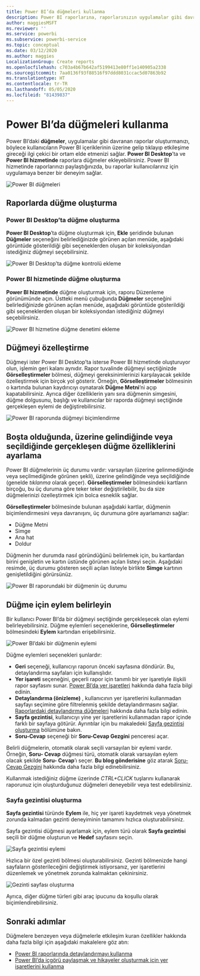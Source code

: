 ```yaml
---
title: Power BI’da düğmeleri kullanma
description: Power BI raporlarına, raporlarınızın uygulamalar gibi davranmasını sağlayan ve kullanıcılarla etkileşimi derinleştiren düğmeler ekleyebilirsiniz.
author: maggiesMSFT
ms.reviewer: ''
ms.service: powerbi
ms.subservice: powerbi-service
ms.topic: conceptual
ms.date: 03/12/2020
ms.author: maggies
LocalizationGroup: Create reports
ms.openlocfilehash: c703a4b67b642af5199413e80ff1e140905a2338
ms.sourcegitcommit: 7aa0136f93f88516f97ddd8031ccac5d07863b92
ms.translationtype: HT
ms.contentlocale: tr-TR
ms.lasthandoff: 05/05/2020
ms.locfileid: "81439837"
---
```

# <a name="use-buttons-in-power-bi"></a>Power BI’da düğmeleri kullanma
Power BI’daki **düğmeler**, uygulamalar gibi davranan raporlar oluşturmanızı, böylece kullanıcıların Power BI içeriklerinin üzerine gelip tıklayıp etkileşime gireceği ilgi çekici bir ortam elde etmenizi sağlar. **Power BI Desktop**’ta ve **Power BI hizmetinde** raporlara düğmeler ekleyebilirsiniz. Power BI hizmetinde raporlarınızı paylaştığınızda, bu raporlar kullanıcılarınız için uygulamaya benzer bir deneyim sağlar.

![Power BI düğmeleri](media/desktop-buttons/power-bi-buttons.png)

## <a name="create-buttons-in-reports"></a>Raporlarda düğme oluşturma

### <a name="create-a-button-in-power-bi-desktop"></a>Power BI Desktop’ta düğme oluşturma

**Power BI Desktop**’ta düğme oluşturmak için, **Ekle** şeridinde bulunan **Düğmeler** seçeneğini belirlediğinizde görünen açılan menüde, aşağıdaki görüntüde gösterildiği gibi seçeneklerden oluşan bir koleksiyondan istediğiniz düğmeyi seçebilirsiniz. 

![Power BI Desktop’ta düğme kontrolü ekleme](media/desktop-buttons/power-bi-button-dropdown.png)

### <a name="create-a-button-in-the-power-bi-service"></a>Power BI hizmetinde düğme oluşturma

**Power BI hizmetinde** düğme oluşturmak için, raporu Düzenleme görünümünde açın. Üstteki menü çubuğunda **Düğmeler** seçeneğini belirlediğinizde görünen açılan menüde, aşağıdaki görüntüde gösterildiği gibi seçeneklerden oluşan bir koleksiyondan istediğiniz düğmeyi seçebilirsiniz. 

![Power BI hizmetine düğme denetimi ekleme](media/desktop-buttons/power-bi-button-service-dropdown.png)

## <a name="customize-a-button"></a>Düğmeyi özelleştirme

Düğmeyi ister Power BI Desktop’ta isterse Power BI hizmetinde oluşturuyor olun, işlemin geri kalanı aynıdır. Rapor tuvalinde düğmeyi seçtiğinizde **Görselleştirmeler** bölmesi, düğmeyi gereksinimlerinizi karşılayacak şekilde özelleştirmek için birçok yol gösterir. Örneğin, **Görselleştirmeler** bölmesinin o kartında bulunan kaydırıcıyı oynatarak **Düğme Metni**’ni açıp kapatabilirsiniz. Ayrıca diğer özelliklerin yanı sıra düğmenin simgesini, düğme dolgusunu, başlığı ve kullanıcılar bir raporda düğmeyi seçtiğinde gerçekleşen eylemi de değiştirebilirsiniz.

![Power BI raporunda düğmeyi biçimlendirme](media/desktop-buttons/power-bi-button-properties.png)

## <a name="set-button-properties-when-idle-hovered-over-or-selected"></a>Boşta olduğunda, üzerine gelindiğinde veya seçildiğinde gerçekleşen düğme özelliklerini ayarlama

Power BI düğmelerinin üç durumu vardır: varsayılan (üzerine gelinmediğinde veya seçilmediğinde görünen şekli), üzerine gelindiğinde veya seçildiğinde (genelde *tıklanma* olarak geçer). **Görselleştirmeler** bölmesindeki kartların birçoğu, bu üç duruma göre teker teker değiştirilebilir, bu da size düğmelerinizi özelleştirmek için bolca esneklik sağlar.

**Görselleştirmeler** bölmesinde bulunan aşağıdaki kartlar, düğmenin biçimlendirmesini veya davranışını, üç durumuna göre ayarlamanızı sağlar:

* Düğme Metni
* Simge
* Ana hat
* Doldur

Düğmenin her durumda nasıl göründüğünü belirlemek için, bu kartlardan birini genişletin ve kartın üstünde görünen açılan listeyi seçin. Aşağıdaki resimde, üç durumu gösteren seçili açılan listeyle birlikte **Simge** kartının genişletildiğini görürsünüz.

![Power BI raporundaki bir düğmenin üç durumu](media/desktop-buttons/power-bi-button-format.png)


## <a name="select-the-action-for-a-button"></a>Düğme için eylem belirleyin

Bir kullanıcı Power BI’da bir düğmeyi seçtiğinde gerçekleşecek olan eylemi belirleyebilirsiniz. Düğme eylemleri seçeneklerine, **Görselleştirmeler** bölmesindeki **Eylem** kartından erişebilirsiniz.

![Power BI’daki bir düğmenin eylemi](media/desktop-buttons/power-bi-button-action.png)

Düğme eylemleri seçenekleri şunlardır:

- **Geri** seçeneği, kullanıcıyı raporun önceki sayfasına döndürür. Bu, detaylandırma sayfaları için kullanışlıdır.
- **Yer işareti** seçeneğini, geçerli rapor için tanımlı bir yer işaretiyle ilişkili rapor sayfasını sunar. [Power BI’da yer işaretleri](desktop-bookmarks.md) hakkında daha fazla bilgi edinin. 
- **Detaylandırma (önizleme)** , kullanıcının yer işaretlerini kullanmadan sayfayı seçimine göre filtrelenmiş şekilde detaylandırmasını sağlar. [Raporlardaki detaylandırma düğmeleri](desktop-drill-through-buttons.md) hakkında daha fazla bilgi edinin.
- **Sayfa gezintisi**, kullanıcıyı yine yer işaretlerini kullanmadan rapor içinde farklı bir sayfaya götürür. Ayrıntılar için bu makaledeki [Sayfa gezintisi oluşturma](#create-page-navigation) bölümüne bakın.
- **Soru-Cevap** seçeneği bir **Soru-Cevap Gezgini** penceresi açar. 

Belirli düğmelerin, otomatik olarak seçili varsayılan bir eylemi vardır. Örneğin, **Soru- Cevap** düğmesi türü, otomatik olarak varsayılan eylem olacak şekilde **Soru- Cevap**’ı seçer. **Bu blog gönderisine** göz atarak [Soru-Cevap Gezgini](https://powerbi.microsoft.com/blog/power-bi-desktop-april-2018-feature-summary/#Q&AExplorer) hakkında daha fazla bilgi edinebilirsiniz.

Kullanmak istediğiniz düğme üzerinde *CTRL+CLICK* tuşlarını kullanarak raporunuz için oluşturduğunuz düğmeleri deneyebilir veya test edebilirsiniz. 

### <a name="create-page-navigation"></a>Sayfa gezintisi oluşturma

**Sayfa gezintisi** türünde **Eylem** ile, hiç yer işareti kaydetmek veya yönetmek zorunda kalmadan gezinti deneyiminin tamamını hızlıca oluşturabilirsiniz.

Sayfa gezintisi düğmesi ayarlamak için, eylem türü olarak **Sayfa gezintisi** seçili bir düğme oluşturun ve **Hedef** sayfasını seçin.

![Sayfa gezintisi eylemi](media/desktop-buttons/power-bi-page-navigation.png)

Hızlıca bir özel gezinti bölmesi oluşturabilirsiniz. Gezinti bölmenizde hangi sayfaların gösterileceğini değiştirmek istiyorsanız, yer işaretlerini düzenlemek ve yönetmek zorunda kalmaktan çekinirsiniz.

![Gezinti sayfası oluşturma](media/desktop-buttons/power-bi-build-navigation-pane.png)

Ayrıca, diğer düğme türleri gibi araç ipucunu da koşullu olarak biçimlendirebilirsiniz.

## <a name="next-steps"></a>Sonraki adımlar
Düğmelere benzeyen veya düğmelerle etkileşim kuran özellikler hakkında daha fazla bilgi için aşağıdaki makalelere göz atın:

* [Power BI raporlarında detaylandırmayı kullanma](desktop-drillthrough.md)
* [Power BI’da içgörü paylaşmak ve hikayeler oluşturmak için yer işaretlerini kullanma](desktop-bookmarks.md)

